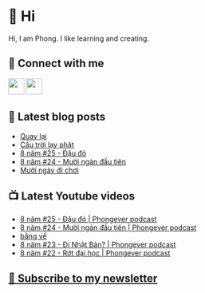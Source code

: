 # 👋 Hi

Hi, I am Phong. I like learning and creating.

## 🔗 Connect with me
[<img height="32" width="32" src="https://cdn.jsdelivr.net/npm/simple-icons@v3/icons/youtube.svg" />](https://www.youtube.com/channel/UCXykqt3V2-9bYXKWZRcH0rA)
[<img height="32" width="32" src="https://cdn.jsdelivr.net/npm/simple-icons@v3/icons/instagram.svg" />](https://www.instagram.com/phongever)

## 📝 Latest blog posts

<!-- BLOG-POST-LIST:START -->
- [Quay lại](https://phongever.substack.com/p/quay-lai)
- [Cầu trời lạy phật](https://phongever.substack.com/p/cau-troi-lay-phat)
- [8 năm #25 - Đậu đỏ](https://phongever.substack.com/p/8-nam-25-au-o)
- [8 năm #24 - Mười ngàn đầu tiên](https://phongever.substack.com/p/8-nam-24-muoi-ngan-au-tien)
- [Mười ngày đi chơi](https://phongever.substack.com/p/muoi-ngay-i-choi)
<!-- BLOG-POST-LIST:END -->

## 📺 Latest Youtube videos

<!-- YOUTUBE-VIDEO-LIST:START -->
- [8 năm #25 - Đậu đỏ | Phongever podcast](https://www.youtube.com/watch?v=x_yPplop0L0)
- [8 năm #24 - Mười ngàn đầu tiên | Phongever podcast](https://www.youtube.com/watch?v=9gTo_qv59x4)
- [bằng về](https://www.youtube.com/watch?v=V8yjc_l0VFM)
- [8 năm #23 - Đi Nhật Bản? | Phongever podcast](https://www.youtube.com/watch?v=lUOodHwXSMQ)
- [8 năm #22 - Rớt đại học | Phongever podcast](https://www.youtube.com/watch?v=bRXqBsC5Mp4)
<!-- YOUTUBE-VIDEO-LIST:END -->

## [💌 Subscribe to my newsletter](https://phongever.substack.com/)
